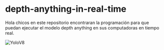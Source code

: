 # depth-anything-in-real-time
Hola chicos en este repositorio encontraran la programación para que puedan ejecutar el modelo depth anything en sus computadoras en tiempo real.

![YoloV8](https://github.com/AprendeIngenia/depth-anything-in-real-time/assets/85022752/b18c8466-3ffa-4bf9-83ee-45755950fc34)

